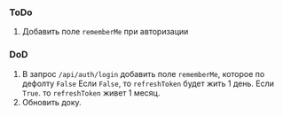 ### ToDo
1. Добавить поле `rememberMe` при авторизации


### DoD
1. В запрос `/api/auth/login` добавить поле `rememberMe`, которое по дефолту `False`
   Если `False`, то `refreshToken` будет жить 1 день.
   Если `True`. то `refreshToken` живет 1 месяц.
2. Обновить доку.
